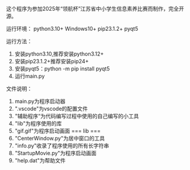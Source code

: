 这个程序为参加2025年“领航杯”江苏省中小学生信息素养比赛而制作，完全开源。

运行环境：
python3.10+
Windows10+
pip23.1.2+
pyqt5

运行方法：
1. 安装python3.10,推荐安装python3.12+
2. 安装pip23.1.2+推荐安装pip24+
3. 安装pyqt5：python -m pip install pyqt5
4. 运行main.py

文件说明：
1. main.py为程序启动器
2. ".vscode"为vscode的配置文件
3. "辅助程序“为代码编写过程中使用的自己编写的小工具
4. "lib"为程序使用的库
5. "gif.gif"为程序启动画面
=== lib ===
1. "CenterWindow.py"为居中窗口的工具
2. "info.py"收录了程序使用的所有长字符串
4. "StartupMovie.py"为程序启动画面
5. "help.dat"为帮助文件